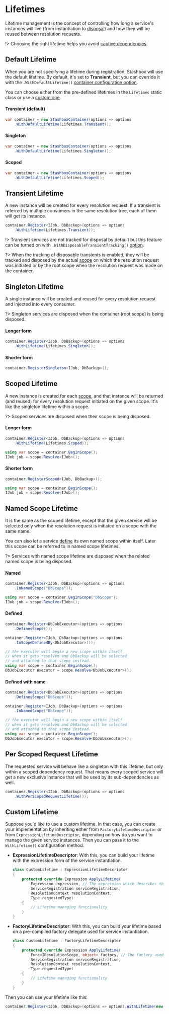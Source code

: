 # Lifetimes

Lifetime management is the concept of controlling how long a service's instances will live (from instantiation to [disposal](usage/scopes?id=disposal)) and how they will be reused between resolution requests.

!> Choosing the right lifetime helps you avoid [captive dependencies](diagnostics/validation?id=lifetime-validation).


<!-- panels:start -->

<!-- div:title-panel -->
## Default Lifetime

<!-- div:left-panel -->
When you are not specifying a lifetime during registration, Stashbox will use the default lifetime. By default, it's set to **Transient**, but you can override it with the `.WithDefaultLifetime()` [container configuration option](configuration/container-configuration?id=default-lifetime). 

You can choose either from the pre-defined lifetimes in the `Lifetimes` static class or use a [custom one](#custom-lifetime).
<!-- div:right-panel -->

<!-- tabs:start -->
#### **Transient (default)**
```cs
var container = new StashboxContainer(options => options
    .WithDefaultLifetime(Lifetimes.Transient));
```

#### **Singleton**
```cs
var container = new StashboxContainer(options => options
    .WithDefaultLifetime(Lifetimes.Singleton));
```

#### **Scoped**
```cs
var container = new StashboxContainer(options => options
    .WithDefaultLifetime(Lifetimes.Scoped));
```
<!-- tabs:end -->

<!-- panels:end -->

<!-- panels:start -->

<!-- div:title-panel -->
## Transient Lifetime

<!-- div:left-panel -->
A new instance will be created for every resolution request. If a transient is referred by multiple consumers in the same resolution tree, each of them will get its instance.

<!-- div:right-panel -->
```cs
container.Register<IJob, DbBackup>(options => options
    .WithLifetime(Lifetimes.Transient));
```

<!-- panels:end -->

!> Transient services are not tracked for disposal by default but this feature can be turned on with `.WithDisposableTransientTracking()` [option](configuration/container-configuration?id=tracking-disposable-transients).

?> When the tracking of disposable transients is enabled, they will be tracked and disposed by the actual [scope](usage/scopes) on which the resolution request was initiated or by the root scope when the resolution request was made on the container.

<!-- panels:start -->

<!-- div:title-panel -->
## Singleton Lifetime

<!-- div:left-panel -->
A single instance will be created and reused for every resolution request and injected into every consumer.

?> Singleton services are disposed when the container (root scope) is being disposed.

<!-- div:right-panel -->

<!-- tabs:start -->

#### **Longer form**
```cs
container.Register<IJob, DbBackup>(options => options
    .WithLifetime(Lifetimes.Singleton));
```

#### **Shorter form**
```cs
container.RegisterSingleton<IJob, DbBackup>();
```

<!-- tabs:end -->

<!-- panels:end -->

<!-- panels:start -->

<!-- div:title-panel -->
## Scoped Lifetime

<!-- div:left-panel -->
A new instance is created for each [scope](usage/scopes), and that instance will be returned (and reused) for every resolution request initiated on the given scope. It's like the singleton lifetime within a scope. 

?> Scoped services are disposed when their scope is being disposed.

<!-- div:right-panel -->

<!-- tabs:start -->

#### **Longer form**
```cs
container.Register<IJob, DbBackup>(options => options
    .WithLifetime(Lifetimes.Scoped));

using var scope = container.BeginScope();
IJob job = scope.Resolve<IJob>();
```

#### **Shorter form**
```cs
container.RegisterScoped<IJob, DbBackup>();

using var scope = container.BeginScope();
IJob job = scope.Resolve<IJob>();
```

<!-- tabs:end -->

<!-- panels:end -->

<!-- panels:start -->

<!-- div:title-panel -->
## Named Scope Lifetime

<!-- div:left-panel -->
It is the same as the scoped lifetime, except that the given service will be selected only when the resolution request is initiated on a scope with the same name.

You can also let a service [define](usage/scopes?id=service-as-scope) its own named scope within itself. Later this scope can be referred to in named scope lifetimes.

?> Services with named scope lifetime are disposed when the related named scope is being disposed.
<!-- div:right-panel -->

<!-- tabs:start -->

#### **Named**
```cs
container.Register<IJob, DbBackup>(options => options
    .InNamedScope("DbScope"));

using var scope = container.BeginScope("DbScope");
IJob job = scope.Resolve<IJob>();
```

#### **Defined**
```cs
container.Register<DbJobExecutor>(options => options
    .DefinesScope());

ontainer.Register<IJob, DbBackup>(options => options
    .InScopeDefinedBy<DbJobExecutor>());

// the executor will begin a new scope within itself
// when it gets resolved and DbBackup will be selected
// and attached to that scope instead.
using var scope = container.BeginScope();
DbJobExecutor executor = scope.Resolve<DbJobExecutor>();
```

#### **Defined with name**
```cs
container.Register<DbJobExecutor>(options => options
    .DefinesScope("DbScope"));

ontainer.Register<IJob, DbBackup>(options => options
    .InNamedScope("DbScope"));

// the executor will begin a new scope within itself
// when it gets resolved and DbBackup will be selected
// and attached to that scope instead.
using var scope = container.BeginScope();
DbJobExecutor executor = scope.Resolve<DbJobExecutor>();
```

<!-- tabs:end -->

<!-- panels:end -->

<!-- panels:start -->

<!-- div:title-panel -->
## Per Scoped Request Lifetime

<!-- div:left-panel -->
The requested service will behave like a singleton with this lifetime, but only within a scoped dependency request. That means every scoped service will get a new exclusive instance that will be used by its sub-dependencies as well.

<!-- div:right-panel -->

```cs
container.Register<IJob, DbBackup>(options => options
    .WithPerScopedRequestLifetime());
```

<!-- panels:end -->

## Custom Lifetime
Suppose you'd like to use a custom lifetime. In that case, you can create your implementation by inheriting either from `FactoryLifetimeDescriptor` or from `ExpressionLifetimeDescriptor`, depending on how do you want to manage the given service instances. Then you can pass it to the `WithLifetime()` configuration method.

- **ExpressionLifetimeDescriptor**: With this, you can build your lifetime with the expression form of the service instantiation.
  ```cs
  class CustomLifetime : ExpressionLifetimeDescriptor
  {
      protected override Expression ApplyLifetime(
          Expression expression, // The expression which describes the service creation
          ServiceRegistration serviceRegistration, 
          ResolutionContext resolutionContext, 
          Type requestedType)
      {
          // Lifetime managing functionality
      }
  }
  ```

- **FactoryLifetimeDescriptor**: With this, you can build your lifetime based on a pre-compiled factory delegate used for service instantiation.
  ```cs
  class CustomLifetime : FactoryLifetimeDescriptor
  {
      protected override Expression ApplyLifetime(
          Func<IResolutionScope, object> factory, // The factory used for service creation
          ServiceRegistration serviceRegistration, 
          ResolutionContext resolutionContext, 
          Type requestedType)
      {
          // Lifetime managing functionality
      }
  }
  ```

Then you can use your lifetime like this:
```cs
container.Register<IJob, DbBackup>(options => options.WithLifetime(new CustomLifetime()));
```